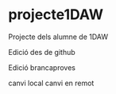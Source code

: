 # projecte1DAW

Projecte dels alumne de 1DAW

Edició des de github

Edició brancaproves

canvi local
canvi en remot
